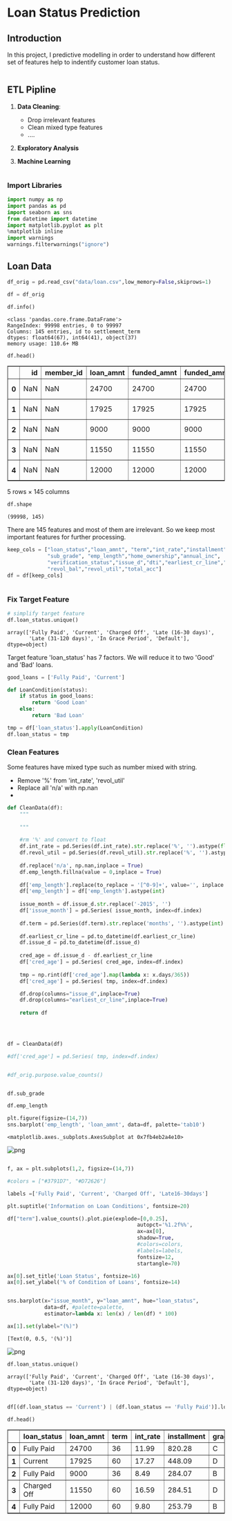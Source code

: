 
# Loan Status Prediction

## Introduction


In this project, I predictive modelling in order to understand how different set of features help to indentify
customer loan status. 


```python

```

## ETL Pipline

1. **Data Cleaning**:

    * Drop irrelevant features
    * Clean mixed type features
    * ....

2. **Exploratory Analysis**


3. **Machine Learning** 



```python

```

### Import Libraries


```python
import numpy as np
import pandas as pd
import seaborn as sns
from datetime import datetime
import matplotlib.pyplot as plt
%matplotlib inline  
import warnings
warnings.filterwarnings("ignore")
```

## Loan Data


```python
df_orig = pd.read_csv("data/loan.csv",low_memory=False,skiprows=1)
```


```python
df = df_orig
```


```python
df.info()
```

    <class 'pandas.core.frame.DataFrame'>
    RangeIndex: 99998 entries, 0 to 99997
    Columns: 145 entries, id to settlement_term
    dtypes: float64(67), int64(41), object(37)
    memory usage: 110.6+ MB



```python
df.head()
```




<div>
<style scoped>
    .dataframe tbody tr th:only-of-type {
        vertical-align: middle;
    }

    .dataframe tbody tr th {
        vertical-align: top;
    }

    .dataframe thead th {
        text-align: right;
    }
</style>
<table border="1" class="dataframe">
  <thead>
    <tr style="text-align: right;">
      <th></th>
      <th>id</th>
      <th>member_id</th>
      <th>loan_amnt</th>
      <th>funded_amnt</th>
      <th>funded_amnt_inv</th>
      <th>term</th>
      <th>int_rate</th>
      <th>installment</th>
      <th>grade</th>
      <th>sub_grade</th>
      <th>...</th>
      <th>hardship_payoff_balance_amount</th>
      <th>hardship_last_payment_amount</th>
      <th>disbursement_method</th>
      <th>debt_settlement_flag</th>
      <th>debt_settlement_flag_date</th>
      <th>settlement_status</th>
      <th>settlement_date</th>
      <th>settlement_amount</th>
      <th>settlement_percentage</th>
      <th>settlement_term</th>
    </tr>
  </thead>
  <tbody>
    <tr>
      <th>0</th>
      <td>NaN</td>
      <td>NaN</td>
      <td>24700</td>
      <td>24700</td>
      <td>24700</td>
      <td>36 months</td>
      <td>11.99%</td>
      <td>820.28</td>
      <td>C</td>
      <td>C1</td>
      <td>...</td>
      <td>NaN</td>
      <td>NaN</td>
      <td>Cash</td>
      <td>N</td>
      <td>NaN</td>
      <td>NaN</td>
      <td>NaN</td>
      <td>NaN</td>
      <td>NaN</td>
      <td>NaN</td>
    </tr>
    <tr>
      <th>1</th>
      <td>NaN</td>
      <td>NaN</td>
      <td>17925</td>
      <td>17925</td>
      <td>17925</td>
      <td>60 months</td>
      <td>17.27%</td>
      <td>448.09</td>
      <td>D</td>
      <td>D3</td>
      <td>...</td>
      <td>NaN</td>
      <td>NaN</td>
      <td>Cash</td>
      <td>N</td>
      <td>NaN</td>
      <td>NaN</td>
      <td>NaN</td>
      <td>NaN</td>
      <td>NaN</td>
      <td>NaN</td>
    </tr>
    <tr>
      <th>2</th>
      <td>NaN</td>
      <td>NaN</td>
      <td>9000</td>
      <td>9000</td>
      <td>9000</td>
      <td>36 months</td>
      <td>8.49%</td>
      <td>284.07</td>
      <td>B</td>
      <td>B1</td>
      <td>...</td>
      <td>NaN</td>
      <td>NaN</td>
      <td>Cash</td>
      <td>N</td>
      <td>NaN</td>
      <td>NaN</td>
      <td>NaN</td>
      <td>NaN</td>
      <td>NaN</td>
      <td>NaN</td>
    </tr>
    <tr>
      <th>3</th>
      <td>NaN</td>
      <td>NaN</td>
      <td>11550</td>
      <td>11550</td>
      <td>11550</td>
      <td>60 months</td>
      <td>16.59%</td>
      <td>284.51</td>
      <td>D</td>
      <td>D2</td>
      <td>...</td>
      <td>NaN</td>
      <td>NaN</td>
      <td>Cash</td>
      <td>N</td>
      <td>NaN</td>
      <td>NaN</td>
      <td>NaN</td>
      <td>NaN</td>
      <td>NaN</td>
      <td>NaN</td>
    </tr>
    <tr>
      <th>4</th>
      <td>NaN</td>
      <td>NaN</td>
      <td>12000</td>
      <td>12000</td>
      <td>12000</td>
      <td>60 months</td>
      <td>9.80%</td>
      <td>253.79</td>
      <td>B</td>
      <td>B3</td>
      <td>...</td>
      <td>NaN</td>
      <td>NaN</td>
      <td>Cash</td>
      <td>N</td>
      <td>NaN</td>
      <td>NaN</td>
      <td>NaN</td>
      <td>NaN</td>
      <td>NaN</td>
      <td>NaN</td>
    </tr>
  </tbody>
</table>
<p>5 rows × 145 columns</p>
</div>




```python
df.shape
```




    (99998, 145)



There are 145 features and most of them are irrelevant. So we keep most important features for further processing.


```python
keep_cols = ["loan_status","loan_amnt", "term","int_rate","installment","grade",
             "sub_grade", "emp_length","home_ownership","annual_inc",
             "verification_status","issue_d","dti","earliest_cr_line","open_acc",
             "revol_bal","revol_util","total_acc"]
df = df[keep_cols]
```


```python

```

### Fix Target Feature


```python
# simplify target feature
df.loan_status.unique()
```




    array(['Fully Paid', 'Current', 'Charged Off', 'Late (16-30 days)',
           'Late (31-120 days)', 'In Grace Period', 'Default'], dtype=object)



Target feature 'loan_status' has 7 factors. We will reduce it to two 'Good' and 'Bad' loans.


```python
good_loans = ['Fully Paid', 'Current']

def LoanCondition(status):
    if status in good_loans:
        return 'Good Loan'
    else:
        return 'Bad Loan'

tmp = df['loan_status'].apply(LoanCondition)
df.loan_status = tmp
```

### Clean Features

Some features have mixed type such as number mixed with string.

* Remove '%' from 'int_rate', 'revol_util' 
* Replace all 'n/a' with np.nan
* 


```python
def CleanData(df):
    """
    
    """
    
    #rm '%' and convert to float
    df.int_rate = pd.Series(df.int_rate).str.replace('%', '').astype(float)
    df.revol_util = pd.Series(df.revol_util).str.replace('%', '').astype(float)
    
    df.replace('n/a', np.nan,inplace = True)
    df.emp_length.fillna(value = 0,inplace = True)
    
    df['emp_length'].replace(to_replace = '[^0-9]+', value='', inplace = True, regex = True)
    df['emp_length'] = df['emp_length'].astype(int)
    
    issue_month = df.issue_d.str.replace('-2015', '')
    df['issue_month'] = pd.Series( issue_month, index=df.index)
    
    df.term = pd.Series(df.term).str.replace('months', '').astype(int)
    
    df.earliest_cr_line = pd.to_datetime(df.earliest_cr_line)
    df.issue_d = pd.to_datetime(df.issue_d)
    
    cred_age = df.issue_d - df.earliest_cr_line
    df['cred_age'] = pd.Series( cred_age, index=df.index)
        
    tmp = np.rint(df['cred_age'].map(lambda x: x.days/365))
    df['cred_age'] = pd.Series( tmp, index=df.index)

    df.drop(columns="issue_d",inplace=True)
    df.drop(columns="earliest_cr_line",inplace=True)
    
    return df

    
```


```python

```


```python
df = CleanData(df)
```


```python
#df['cred_age'] = pd.Series( tmp, index=df.index)    
```


```python

```


```python
#df_orig.purpose.value_counts()
```


```python

```


```python
df.sub_grade
```


```python
df.emp_length
```


```python
plt.figure(figsize=(14,7))
sns.barplot('emp_length', 'loan_amnt', data=df, palette='tab10')
```




    <matplotlib.axes._subplots.AxesSubplot at 0x7fb4eb2a4e10>




![png](output_29_1.png)



```python

```


```python
f, ax = plt.subplots(1,2, figsize=(14,7))

#colors = ["#3791D7", "#D72626"]

labels =['Fully Paid', 'Current', 'Charged Off', 'Late16-30days']

plt.suptitle('Information on Loan Conditions', fontsize=20)

df["term"].value_counts().plot.pie(explode=[0,0.25],
                                          autopct='%1.2f%%',
                                          ax=ax[0],
                                          shadow=True,
                                          #colors=colors,
                                          #labels=labels,
                                          fontsize=12,
                                          startangle=70)

ax[0].set_title('Loan Status', fontsize=16)
ax[0].set_ylabel('% of Condition of Loans', fontsize=14)


sns.barplot(x="issue_month", y="loan_amnt", hue="loan_status",
            data=df, #palette=palette,
            estimator=lambda x: len(x) / len(df) * 100)

ax[1].set(ylabel="(%)")
```




    [Text(0, 0.5, '(%)')]




![png](output_31_1.png)



```python
df.loan_status.unique()
```




    array(['Fully Paid', 'Current', 'Charged Off', 'Late (16-30 days)',
           'Late (31-120 days)', 'In Grace Period', 'Default'], dtype=object)




```python

```


```python
df[(df.loan_status == 'Current') | (df.loan_status == 'Fully Paid')].loan_status = "GoodLoan"
```


```python
df.head()
```




<div>
<style scoped>
    .dataframe tbody tr th:only-of-type {
        vertical-align: middle;
    }

    .dataframe tbody tr th {
        vertical-align: top;
    }

    .dataframe thead th {
        text-align: right;
    }
</style>
<table border="1" class="dataframe">
  <thead>
    <tr style="text-align: right;">
      <th></th>
      <th>loan_status</th>
      <th>loan_amnt</th>
      <th>term</th>
      <th>int_rate</th>
      <th>installment</th>
      <th>grade</th>
      <th>sub_grade</th>
      <th>emp_length</th>
      <th>home_ownership</th>
      <th>annual_inc</th>
      <th>verification_status</th>
      <th>dti</th>
      <th>open_acc</th>
      <th>revol_bal</th>
      <th>revol_util</th>
      <th>total_acc</th>
      <th>issue_month</th>
      <th>cred_age</th>
    </tr>
  </thead>
  <tbody>
    <tr>
      <th>0</th>
      <td>Fully Paid</td>
      <td>24700</td>
      <td>36</td>
      <td>11.99</td>
      <td>820.28</td>
      <td>C</td>
      <td>C1</td>
      <td>10</td>
      <td>MORTGAGE</td>
      <td>65000.0</td>
      <td>Not Verified</td>
      <td>16.06</td>
      <td>22</td>
      <td>21470</td>
      <td>19.2</td>
      <td>38</td>
      <td>Dec</td>
      <td>16.0</td>
    </tr>
    <tr>
      <th>1</th>
      <td>Current</td>
      <td>17925</td>
      <td>60</td>
      <td>17.27</td>
      <td>448.09</td>
      <td>D</td>
      <td>D3</td>
      <td>10</td>
      <td>OWN</td>
      <td>39000.0</td>
      <td>Source Verified</td>
      <td>27.78</td>
      <td>10</td>
      <td>19614</td>
      <td>76.0</td>
      <td>21</td>
      <td>Dec</td>
      <td>13.0</td>
    </tr>
    <tr>
      <th>2</th>
      <td>Fully Paid</td>
      <td>9000</td>
      <td>36</td>
      <td>8.49</td>
      <td>284.07</td>
      <td>B</td>
      <td>B1</td>
      <td>8</td>
      <td>MORTGAGE</td>
      <td>47000.0</td>
      <td>Not Verified</td>
      <td>8.43</td>
      <td>12</td>
      <td>9747</td>
      <td>26.7</td>
      <td>22</td>
      <td>Dec</td>
      <td>15.0</td>
    </tr>
    <tr>
      <th>3</th>
      <td>Charged Off</td>
      <td>11550</td>
      <td>60</td>
      <td>16.59</td>
      <td>284.51</td>
      <td>D</td>
      <td>D2</td>
      <td>5</td>
      <td>RENT</td>
      <td>38000.0</td>
      <td>Not Verified</td>
      <td>21.07</td>
      <td>9</td>
      <td>7179</td>
      <td>39.7</td>
      <td>12</td>
      <td>Dec</td>
      <td>5.0</td>
    </tr>
    <tr>
      <th>4</th>
      <td>Fully Paid</td>
      <td>12000</td>
      <td>60</td>
      <td>9.80</td>
      <td>253.79</td>
      <td>B</td>
      <td>B3</td>
      <td>10</td>
      <td>MORTGAGE</td>
      <td>65000.0</td>
      <td>Not Verified</td>
      <td>23.84</td>
      <td>18</td>
      <td>9786</td>
      <td>13.4</td>
      <td>37</td>
      <td>Dec</td>
      <td>12.0</td>
    </tr>
  </tbody>
</table>
</div>




```python

```


```python

```
